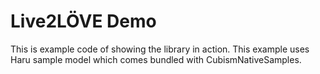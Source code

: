 Live2LÖVE Demo
==============

This is example code of showing the library in action.
This example uses Haru sample model which comes bundled with CubismNativeSamples.
